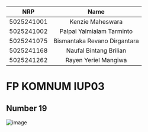 |    NRP     |      Name      |
| :--------: | :------------: |
| 5025241001 | Kenzie Maheswara|
| 5025241002 | Palpal Yalmialam Tarminto |
| 5025241075 | Bismantaka Revano Dirgantara|
| 5025241168 | Naufal Bintang Brilian |
| 5025241262 | Rayen Yeriel Mangiwa |


# FP KOMNUM IUP03

## Number 19
![image](https://github.com/user-attachments/assets/16817a4e-30bd-4836-b5c3-242bc869b41b)
